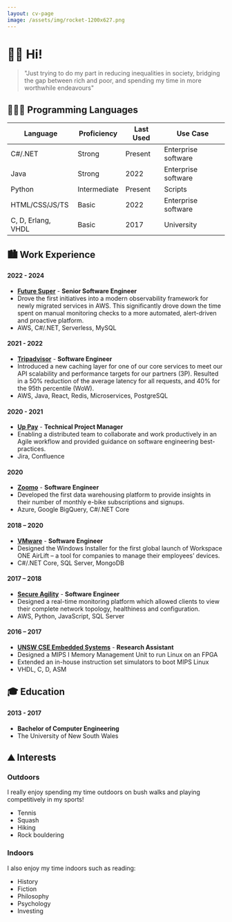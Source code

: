 ```yaml
---
layout: cv-page
image: /assets/img/rocket-1200x627.png
---
```


# 👋🏼 Hi!

> "Just trying to do my part in reducing inequalities in society, bridging the gap between rich and poor, and spending my time in more worthwhile endeavours"

## 👨🏻‍💻 Programming Languages

| Language           | Proficiency  | Last Used | Use Case            |
|--------------------|--------------|-----------|---------------------|
| C#/.NET            | Strong       | Present   | Enterprise software |
| Java               | Strong       | 2022      | Enterprise software |
| Python             | Intermediate | Present   | Scripts             |
| HTML/CSS/JS/TS     | Basic        | 2022      | Enterprise software |
| C, D, Erlang, VHDL | Basic        | 2017      | University          |

## 🏙️ Work Experience

#### 2022 - 2024

* **[Future Super](https://www.futuresuper.com.au/)** - **Senior Software Engineer**
* Drove the first initiatives into a modern observability framework for newly migrated services in AWS. This significantly drove down the time spent on manual monitoring checks to a more automated, alert-driven and proactive platform.
* AWS, C#/.NET, Serverless, MySQL

#### 2021 - 2022

* **[Tripadvisor](https://www.tripadvisor.com.au/)** - **Software Engineer**
* Introduced a new caching layer for one of our core services to meet our API scalability and performance targets for our partners (3P). Resulted in a 50% reduction of the average latency for all requests, and 40% for the 95th percentile (WoW).
* AWS, Java, React, Redis, Microservices, PostgreSQL

#### 2020 - 2021

* **[Up Pay](https://uppay.online)** - **Technical Project Manager**
* Enabling a distributed team to collaborate and work productively in an Agile workflow and provided guidance on software engineering best-practices.
* Jira, Confluence

#### 2020

* **[Zoomo](https://www.ridezoomo.com/)** - **Software Engineer**
* Developed the first data warehousing platform to provide insights in their number of monthly e-bike subscriptions and signups.
* Azure, Google BigQuery, C#/.NET Core

#### 2018 – 2020

* **[VMware](https://www.vmware.com/au/products/workspace-one/unified-endpoint-management.html)** - **Software Engineer**
* Designed the Windows Installer for the first global launch of Workspace ONE AirLift – a tool for companies to manage their employees’ devices.
* C#/.NET Core, SQL Server, MongoDB

#### 2017 – 2018

* **[Secure Agility](https://secureagility.com/)** - **Software Engineer**
* Designed a real-time monitoring platform which allowed clients to view their complete network topology, healthiness and configuration.
* AWS, Python, JavaScript, SQL Server

#### 2016 – 2017

* **[UNSW CSE Embedded Systems](https://www.engineering.unsw.edu.au/computer-science-engineering/)** - **Research Assistant**
* Designed a MIPS I Memory Management Unit to run Linux on an FPGA
* Extended an in-house instruction set simulators to boot MIPS Linux
* VHDL, C, D, ASM

## 🎓 Education

#### 2013 - 2017

* **Bachelor of Computer Engineering**
* The University of New South Wales

## ⛰️ Interests

### Outdoors

I really enjoy spending my time outdoors on bush walks and playing competitively in my sports!

* Tennis
* Squash
* Hiking
* Rock bouldering

### Indoors

I also enjoy my time indoors such as reading:

* History
* Fiction
* Philosophy
* Psychology
* Investing
